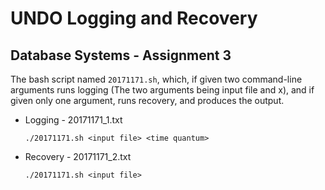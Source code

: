 # UNDO Logging and Recovery

## Database Systems - Assignment 3

The bash script named `20171171.sh`, which, if given two command-line arguments runs logging (The two arguments being input file and x), and if given only one argument, runs recovery, and produces the output.

- Logging - 20171171_1.txt

    ```console
    ./20171171.sh <input file> <time quantum>
    ```

- Recovery - 20171171_2.txt

    ```console
    ./20171171.sh <input file>
    ``` 
